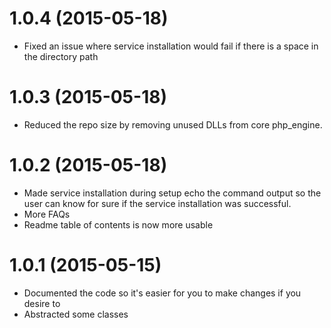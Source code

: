 # 1.0.4 (2015-05-18) #

* Fixed an issue where service installation would fail if there is a space in the directory path

# 1.0.3 (2015-05-18) #

* Reduced the repo size by removing unused DLLs from core php_engine.

# 1.0.2 (2015-05-18) #

* Made service installation during setup echo the command output so the user can know for sure if the service installation was successful.
* More FAQs
* Readme table of contents is now more usable

# 1.0.1 (2015-05-15) #

* Documented the code so it's easier for you to make changes if you desire to
* Abstracted some classes